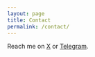 ```yaml
---
layout: page
title: Contact
permalink: /contact/
---
```

Reach me on [X](https://x.com/brumalsaito) or [Telegram](https://t.me/brumalphoto).